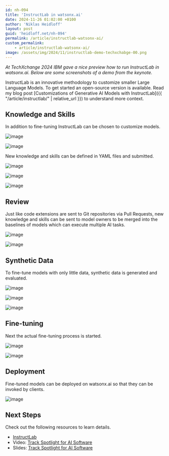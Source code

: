```yaml
---
id: nh-094
title: 'InstructLab in watsonx.ai'
date: 2024-11-26 01:02:00 +0100
author: 'Niklas Heidloff'
layout: post
guid: 'heidloff.net/nh-094'
permalink: /article/instructlab-watsonx-ai/
custom_permalink:
    - article/instructlab-watsonx-ai/
image: /assets/img/2024/11/instructlab-demo-techxchabge-00.png
---
```


*At TechXchange 2024 IBM gave a nice preview how to run InstructLab in watsonx.ai. Below are some screenshots of a demo from the keynote.*

InstructLab is an innovative methodology to customize smaller Large Language Models. To get started an open-source version is available. Read my blog post [Customizations of Generative AI Models with InstructLab]({{ "/article/instructlab/" | relative_url }}) to understand more context.

## Knowledge and Skills

In addition to fine-tuning InstructLab can be chosen to customize models.

![image](/assets/img/2024/11/instructlab-demo-techxchabge-01.png)

![image](/assets/img/2024/11/instructlab-demo-techxchabge-02.png)

New knowledge and skills can be defined in YAML files and submitted.

![image](/assets/img/2024/11/instructlab-demo-techxchabge-03.png)

![image](/assets/img/2024/11/instructlab-demo-techxchabge-04.png)

![image](/assets/img/2024/11/instructlab-demo-techxchabge-05.png)

## Review

Just like code extensions are sent to Git repositories via Pull Requests, new knowledge and skills can be sent to model owners to be merged into the baselines of models which can execute multiple AI tasks.

![image](/assets/img/2024/11/instructlab-demo-techxchabge-06.png)

![image](/assets/img/2024/11/instructlab-demo-techxchabge-07.png)

## Synthetic Data

To fine-tune models with only little data, synthetic data is generated and evaluated.

![image](/assets/img/2024/11/instructlab-demo-techxchabge-08.png)

![image](/assets/img/2024/11/instructlab-demo-techxchabge-09.png)

![image](/assets/img/2024/11/instructlab-demo-techxchabge-10.png)

## Fine-tuning

Next the actual fine-tuning process is started.

![image](/assets/img/2024/11/instructlab-demo-techxchabge-11.png)

![image](/assets/img/2024/11/instructlab-demo-techxchabge-12.png)

## Deployment

Fine-tuned models can be deployed on watsonx.ai so that they can be invoked by clients.

![image](/assets/img/2024/11/instructlab-demo-techxchabge-13.png)

## Next Steps

Check out the following resources to learn details.

* [InstructLab](https://github.com/instructlab)
* Video: [Track Spotlight for AI Software](https://www.ibm.com/community/ibm-techxchange-conference/)
* Slides: [Track Spotlight for AI Software](https://community.ibm.com/community/user/viewdocument/3658-ai-spotlight?CommunityKey=8c64553a-86a9-4af3-a2e6-55826c69b4e2&tab=librarydocuments)